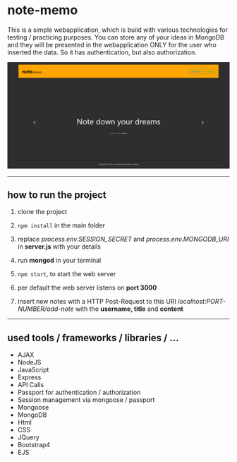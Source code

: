 # note-memo

This is a simple webapplication, which is build with various technologies for testing / practicing purposes. You can store any of your ideas in MongoDB and they will be presented in the webapplication ONLY for the user who inserted the data. So it has authentication, but also authorization.

![note-memo-homepage](/assets/images/notememo-homepage.png)

---

## how to run the project

1. clone the project

1. `npm install` in the main folder

1. replace *process.env.SESSION_SECRET* and *process.env.MONGODB_URI* in **server.js** with your details

1. run **mongod** in your terminal

1. `npm start`, to start the web server

1. per default the web server listens on **port 3000**

1. insert new notes with a HTTP Post-Request to this URI *localhost:PORT-NUMBER/add-note* with the **username, title** and **content**

---

## used tools / frameworks / libraries / ...

- AJAX
- NodeJS
- JavaScript
- Express
- API Calls
- Passport for authentication / authorization
- Session management via mongoose / passport
- Mongoose
- MongoDB
- Html
- CSS
- JQuery
- Bootstrap4
- EJS
